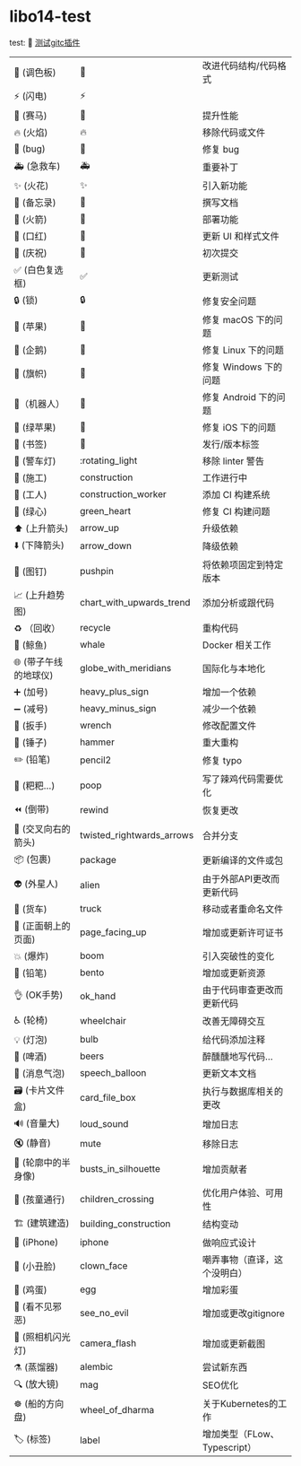 # libo14-test

test: 🤡
[测试gitc插件](ssh://git@120.92.88.48:8022/libo14/libo14-test.)

|               |                           |                       |
|---------------|---------------------------|-----------------------|
| 🎨 (调色板)      | :art:                     | 改进代码结构/代码格式           |
| ⚡️ (闪电)       | :zap:                     |                       |
| 🐎 (赛马)       | :racehorse:               | 提升性能                  |
| 🔥 (火焰)       | :fire:                    | 移除代码或文件               |
| 🐛 (bug)      | :bug:                     | 修复 bug                |
| 🚑 (急救车)      | :ambulance:               | 重要补丁                  |
| ✨ (火花)        | :sparkles:                | 引入新功能                 |
| 📝 (备忘录)      | :memo:                    | 撰写文档                  |
| 🚀 (火箭)       | :rocket:                  | 部署功能                  |
| 💄 (口红)       | :lipstick:                | 更新 UI 和样式文件           |
| 🎉 (庆祝)       | :tada:                    | 初次提交                  |
| ✅ (白色复选框)     | :white_check_mark:        | 更新测试                  |
| 🔒 (锁)        | :lock:                    | 修复安全问题                |
| 🍎 (苹果)       | :apple:                   | 修复 macOS 下的问题         |
| 🐧 (企鹅)       | :penguin:                 | 修复 Linux 下的问题         |
| 🏁 (旗帜)       | :checkered_flag:          | 修复 Windows 下的问题       |
| 🤖（机器人）       | :robot:                   | 修复 Android 下的问题       |
| 🍏 (绿苹果)      | :green_apple:             | 修复 iOS 下的问题           |
| 🔖 (书签)       | :bookmark:                | 发行/版本标签               |
| 🚨 (警车灯)      | :rotating_light           | 移除 linter 警告          |
| 🚧 (施工)       | construction              | 工作进行中                 |
| 👷 (工人)       | construction_worker       | 添加 CI 构建系统            |
| 💚 (绿心)       | green_heart               | 修复 CI 构建问题            |
| ⬆️ (上升箭头)     | arrow_up                  | 升级依赖                  |
| ⬇️ (下降箭头)     | arrow_down                | 降级依赖                  |
| 📌 (图钉)       | pushpin                   | 将依赖项固定到特定版本           |
| 📈 (上升趋势图)    | chart_with_upwards_trend  | 添加分析或跟代码              |
| ♻️ （回收）       | recycle                   | 重构代码                  |
| 🐳 (鲸鱼)       | whale                     | Docker 相关工作           |
| 🌐 (带子午线的地球仪) | globe_with_meridians      | 国际化与本地化               |
| ➕ (加号)        | heavy_plus_sign           | 增加一个依赖                |
| ➖ (减号)        | heavy_minus_sign          | 减少一个依赖                |
| 🔧 (扳手)       | wrench                    | 修改配置文件                |
| 🔨 (锤子)       | hammer                    | 重大重构                  |
| ✏️ (铅笔)       | pencil2                   | 修复 typo               |
| 💩 (粑粑…)      | poop                      | 写了辣鸡代码需要优化            |
| ⏪ (倒带)        | rewind                    | 恢复更改                  |
| 🔀 (交叉向右的箭头)  | twisted_rightwards_arrows | 合并分支                  |
| 📦 (包裹)       | package                   | 更新编译的文件或包             |
| 👽 (外星人)      | alien                     | 由于外部API更改而更新代码        |
| 🚚 (货车)       | truck                     | 移动或者重命名文件             |
| 📄 (正面朝上的页面)  | page_facing_up            | 增加或更新许可证书             |
| 💥 (爆炸)       | boom                      | 引入突破性的变化              |
| 🍱 (铅笔)       | bento                     | 增加或更新资源               |
| 👌 (OK手势)     | ok_hand                   | 由于代码审查更改而更新代码         |
| ♿️ (轮椅)       | wheelchair                | 改善无障碍交互               |
| 💡 (灯泡)       | bulb                      | 给代码添加注释               |
| 🍻 (啤酒)       | beers                     | 醉醺醺地写代码…              |
| 💬 (消息气泡)     | speech_balloon            | 更新文本文档                |
| 🗃 (卡片文件盒)    | card_file_box             | 执行与数据库相关的更改           |
| 🔊 (音量大)      | loud_sound                | 增加日志                  |
| 🔇 (静音)       | mute                      | 移除日志                  |
| 👥 (轮廓中的半身像)  | busts_in_silhouette       | 增加贡献者                 |
| 🚸 (孩童通行)     | children_crossing         | 优化用户体验、可用性            |
| 🏗 (建筑建造)     | building_construction     | 结构变动                  |
| 📱 (iPhone)   | iphone                    | 做响应式设计                |
| 🤡 (小丑脸)      | clown_face                | 嘲弄事物（直译，这个没明白）        |
| 🥚 (鸡蛋)       | egg                       | 增加彩蛋                  |
| 🙈 (看不见邪恶)    | see_no_evil               | 增加或更改gitignore        |
| 📸 (照相机闪光灯)   | camera_flash              | 增加或更新截图               |
| ⚗️ (蒸馏器)      | alembic                   | 尝试新东西                 |
| 🔍 (放大镜)      | mag                       | SEO优化                 |
| ☸️ (船的方向盘)    | wheel_of_dharma           | 关于Kubernetes的工作       |
| 🏷 (标签)       | label                     | 增加类型（FLow、Typescript） |